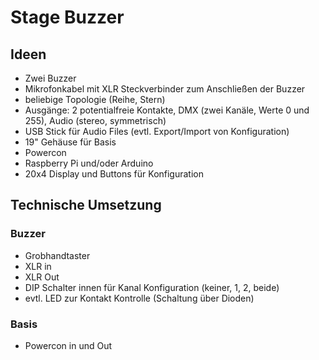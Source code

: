 # Stage Buzzer

## Ideen

* Zwei Buzzer
* Mikrofonkabel mit XLR Steckverbinder zum Anschließen der Buzzer
* beliebige Topologie (Reihe, Stern)
* Ausgänge: 2 potentialfreie Kontakte, DMX (zwei Kanäle, Werte 0 und 255), Audio (stereo, symmetrisch)
* USB Stick für Audio Files (evtl. Export/Import von Konfiguration)
* 19" Gehäuse für Basis
* Powercon
* Raspberry Pi und/oder Arduino
* 20x4 Display und Buttons für Konfiguration

## Technische Umsetzung

### Buzzer

* Grobhandtaster
* XLR in
* XLR Out
* DIP Schalter innen für Kanal Konfiguration (keiner, 1, 2, beide)
* evtl. LED zur Kontakt Kontrolle (Schaltung über Dioden)

### Basis

* Powercon in und Out
